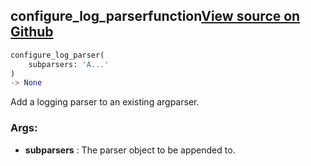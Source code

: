 ## configure_log_parser<span class="tag">function</span><a class="sourcelink" href=https://github.com/fastestimator/fastestimator/blob/r1.1/fastestimator/cli/logs.py/#L47-L110>View source on Github</a>
```python
configure_log_parser(
	subparsers: 'A...'
)
-> None
```
Add a logging parser to an existing argparser.


<h3>Args:</h3>

* **subparsers** :  The parser object to be appended to.

